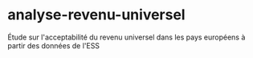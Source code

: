 # analyse-revenu-universel
Étude sur l'acceptabilité du revenu universel dans les pays européens à partir des données de l'ESS

